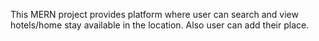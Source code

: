 This MERN project provides platform where user can search and view hotels/home stay available in the location. Also user can add their place.
